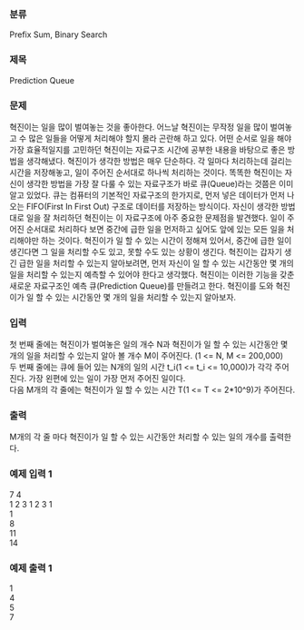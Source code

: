 ### 분류
Prefix Sum, Binary Search

### 제목
Prediction Queue

### 문제
혁진이는 일을 많이 벌여놓는 것을 좋아한다. 어느날 혁진이는 무작정 일을 많이 벌여놓고 수 많은 일들을 어떻게 처리해야 할지 몰라 곤란해 하고 있다.
어떤 순서로 일을 해야 가장 효율적일지를 고민하던 혁진이는 자료구조 시간에 공부한 내용을 바탕으로 좋은 방법을 생각해냈다.
혁진이가 생각한 방법은 매우 단순하다. 각 일마다 처리하는데 걸리는 시간을 저장해놓고, 일이 주어진 순서대로 하나씩 처리하는 것이다.
똑똑한 혁진이는 자신이 생각한 방법을 가장 잘 다룰 수 있는 자료구조가 바로 큐(Queue)라는 것쯤은 이미 알고 있었다.
큐는 컴퓨터의 기본적인 자료구조의 한가지로, 먼저 넣은 데이터가 먼저 나오는 FIFO(First In First Out) 구조로 데이터를 저장하는 방식이다.
자신이 생각한 방법대로 일을 잘 처리하던 혁진이는 이 자료구조에 아주 중요한 문제점을 발견했다.
일이 주어진 순서대로 처리하다 보면 중간에 급한 일을 먼저하고 싶어도 앞에 있는 모든 일을 처리해야만 하는 것이다.
혁진이가 일 할 수 있는 시간이 정해져 있어서, 중간에 급한 일이 생긴다면 그 일을 처리할 수도 있고, 못할 수도 있는 상황이 생긴다.
혁진이는 갑자기 생긴 급한 일을 처리할 수 있는지 알아보려면, 먼저 자신이 일 할 수 있는 시간동안 몇 개의 일을 처리할 수 있는지 예측할 수 있어야 한다고 생각했다.
혁진이는 이러한 기능을 갖춘 새로운 자료구조인 예측 큐(Prediction Queue)를 만들려고 한다. 혁진이를 도와 혁진이가 일 할 수 있는 시간동안 몇 개의 일을 처리할 수 있는지 알아보자.

### 입력
첫 번째 줄에는 혁진이가 벌여놓은 일의 개수 N과 혁진이가 일 할 수 있는 시간동안 몇 개의 일을 처리할 수 있는지 알아 볼 개수 M이 주어진다. (1 <= N, M <= 200,000)<br>
두 번째 줄에는 큐에 들어 있는 N개의 일의 시간 t_i(1 <= t_i <= 10,000)가 각각 주어진다. 가장 왼편에 있는 일이 가장 먼저 주어진 일이다.<br>
다음 M개의 각 줄에는 혁진이가 일 할 수 있는 시간 T(1 <= T <= 2*10^9)가 주어진다.<br>

### 출력
M개의 각 줄 마다 혁진이가 일 할 수 있는 시간동안 처리할 수 있는 일의 개수를 출력한다.

### 예제 입력 1
7 4<br>
1 2 3 1 2 3 1<br>
1<br>
8<br>
11<br>
14<br>

### 예제 출력 1
1<br>
4<br>
5<br>
7<br>
